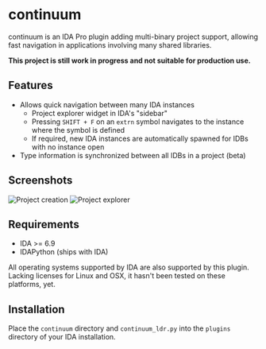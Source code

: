 continuum
=========

continuum is an IDA Pro plugin adding multi-binary project support, 
allowing fast navigation in applications involving many shared libraries.

**This project is still work in progress and not suitable for production use.**

## Features
- Allows quick navigation between many IDA instances
  - Project explorer widget in IDA's "sidebar"
  - Pressing `SHIFT + F` on an `extrn` symbol navigates to the instance where the symbol is defined
  - If required, new IDA instances are automatically spawned for IDBs with no instance open
- Type information is synchronized between all IDBs in a project (beta)

## Screenshots
![Project creation](https://raw.githubusercontent.com/zyantific/continuum/master/media/project-creation.png)
![Project explorer](https://raw.githubusercontent.com/zyantific/continuum/master/media/project-explorer.png)

## Requirements
- IDA >= 6.9
- IDAPython (ships with IDA)

All operating systems supported by IDA are also supported by this plugin. 
Lacking licenses for Linux and OSX, it hasn't been tested on these platforms, yet.

## Installation
Place the `continuum` directory and `continuum_ldr.py` into the `plugins` directory of your IDA installation.
